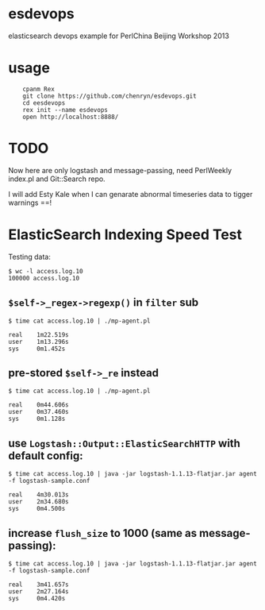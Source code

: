 esdevops
========

elasticsearch devops example for PerlChina Beijing Workshop 2013

usage
========

```
    cpanm Rex
    git clone https://github.com/chenryn/esdevops.git
    cd eesdevops
    rex init --name esdevops
    open http://localhost:8888/
```

TODO
=======

Now here are only logstash and message-passing, need PerlWeekly index.pl and Git::Search repo.

I will add Esty Kale when I can genarate abnormal timeseries data to tigger warnings ==!

ElasticSearch Indexing Speed Test
==============

Testing data:

```
$ wc -l access.log.10 
100000 access.log.10
```

## `$self->_regex->regexp()` in `filter` sub

```
$ time cat access.log.10 | ./mp-agent.pl 

real    1m22.519s
user    1m13.296s
sys     0m1.452s
```

## pre-stored `$self->_re` instead

```
$ time cat access.log.10 | ./mp-agent.pl 

real    0m44.606s
user    0m37.460s
sys     0m1.128s
```

## use `Logstash::Output::ElasticSearchHTTP` with default config:

```
$ time cat access.log.10 | java -jar logstash-1.1.13-flatjar.jar agent -f logstash-sample.conf 

real    4m30.013s
user    2m34.680s
sys     0m4.500s
```

## increase `flush_size` to 1000 (same as message-passing):

```
$ time cat access.log.10 | java -jar logstash-1.1.13-flatjar.jar agent -f logstash-sample.conf 

real    3m41.657s
user    2m27.164s
sys     0m4.420s

```
